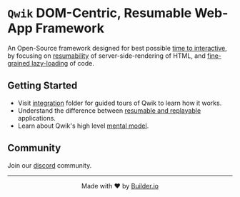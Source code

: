 # `Qwik` DOM-Centric, Resumable Web-App Framework

An Open-Source framework designed for best possible [time to interactive](https://web.dev/interactive/), by focusing on [resumability](./docs/RESUMABLE.md) of server-side-rendering of HTML, and [fine-grained lazy-loading](./docs/LAZY_LOADING.md) of code.

## Getting Started

- Visit [integration](./integration) folder for guided tours of Qwik to learn how it works.
- Understand the difference between [resumable and replayable](./docs/RESUMABLE.md) applications.
- Learn about Qwik's high level [mental model](./docs/MENTAL_MODEL.md).

## Community

Join our [discord](https://discord.gg/4kmQhYgt) community.

<hr />
<p align="center">
  Made with ❤️ by <a target="_blank" href="https://www.builder.io/">Builder.io</a>
</p>
